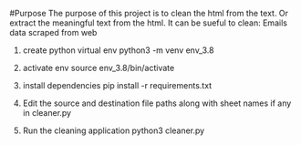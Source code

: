 #Purpose
	The purpose of this project is to clean the html from the text. Or extract the meaningful text from the html.
	It can be sueful to clean:
		Emails
		data scraped from web 

1. create python virtual env
	python3 -m venv env_3.8
2. activate env
	source env_3.8/bin/activate

3. install dependencies
	pip install -r requirements.txt

4. Edit the source and destination file paths along with sheet names if any in cleaner.py

5. Run the cleaning application
	python3 cleaner.py 